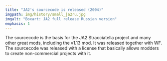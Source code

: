 ```yaml
---
title: "JA2's sourcecode is released (2004)"
imgpath: img/history/small_ja2ru.jpg
imgalt: "Boxart: JA2 full release Russian version"
emphasis: 1
---
```


The sourcecode is the basis for the JA2 Stracciatella project and many other great mods, including the v1.13 mod. It was released together 
with WF. The sourcecode was released with a license that basically allows modders to create non-commercial projects with it.

